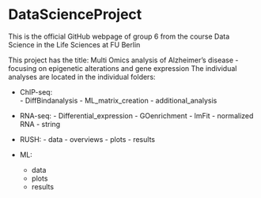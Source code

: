 # DataScienceProject

This is the official GitHub webpage of group 6 from the course Data Science in the Life Sciences at FU Berlin

This project has the title: Multi Omics analysis of Alzheimer’s disease - focusing on epigenetic alterations and gene expression
The individual analyses are located in the individual folders:
 - ChIP-seq:  
       - DiffBindanalysis
       - ML_matrix_creation
       - additional_analysis 
        
 - RNA-seq:
       - Differential_expression
       - GOenrichment
       - lmFit
       - normalized RNA
       - string
        
 - RUSH:
       - data
       - overviews
       - plots
       - results 
 - ML:
	- data
	- plots
	- results
	
